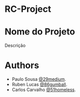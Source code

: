 # RC-Project

# Nome do Projeto

Descrição

# Authors

- Paulo Sousa [@29medium](https://github.com/29medium).
- Ruben Lucas [@86gumball](https://github.com/86gumball).
- Carlos Carvalho [@51homeless](https://github.com/homeless51).
